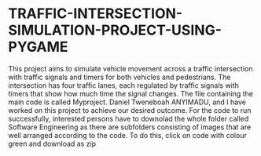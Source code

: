 # TRAFFIC-INTERSECTION-SIMULATION-PROJECT-USING-PYGAME
This project aims to simulate vehicle movement across a traffic intersection with traffic signals and timers for both vehicles and pedestrians. The intersection has four traffic lanes, each regulated by traffic signals with timers that show how much time the signal changes.
The file containing the main code is called Myproject.
Daniel Tweneboah ANYIMADU, and I have worked on this project to achieve our desired outcome.
For the code to run successfully, interested persons have to downolad the whole folder called Software Engineering as there are subfolders consisting of images that are well arranged according to the code. To do this, click on code with colour green and download as zip
